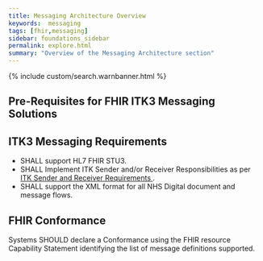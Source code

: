 ```yaml
---
title: Messaging Architecture Overview
keywords:  messaging
tags: [fhir,messaging]
sidebar: foundations_sidebar
permalink: explore.html
summary: "Overview of the Messaging Architecture section"
---
```


{% include custom/search.warnbanner.html %}

## Pre-Requisites for FHIR ITK3 Messaging Solutions ##

## ITK3 Messaging Requirements ##

- SHALL support HL7 FHIR STU3.
- SHALL Implement ITK Sender and/or Receiver Responsibilities as per [ITK Sender and Receiver Requirements ](explore_snd&rec_req.html).
- SHALL support the XML format for all NHS Digital document and message flows.

## FHIR Conformance ##

Systems SHOULD declare a Conformance using the FHIR resource Capability Statement identifying the list of message definitions supported.






